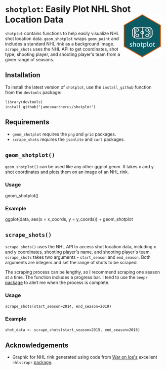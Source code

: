 # `shotplot`: Easily Plot NHL Shot Location Data <img src="man/figures/logo.png" align="right" width=120 />

`shotplot` contains functions to help easily visualize NHL shot location data. `geom_shotplot` wraps `geom_point` and includes a standard NHL rink as a background image. `scrape_shots` uses the NHL API to get coordinates, shot type, shooting player, and shooting player's team from a given range of seasons.

## Installation

To install the latest version of `shotplot`, use the `install_github` function from the `devtools` package:

```
library(devtools)
install_github("jamesmartherus/shotplot")
```

## Requirements

- `geom_shotplot` requires the `png`  and `grid` packages.
- `scrape_shots` requires the `jsonlite` and `curl` packages.

## `geom_shotplot()`

`geom_shotplot()` can be used like any other ggplot geom. It takes x and y shot coordinates and plots them on an image of an NHL rink. 

### Usage

geom_shotplot()

### Example

ggplot(data, aes(x = x_coords, y = y_coords)) +
  geom_shotplot


## `scrape_shots()`

`scrape_shots()` uses the NHL API to access shot location data, including x and y coordinates, shooting player's name, and shooting player's team. `scrape_shots` takes two arguments - `start_season` and `end_season`. Both arguments are integers and set the range of shots to be scraped.

The scraping process can be lengthy, so I recommend scraping one season at a time. The function includes a progress bar. I tend to use the `beepr` [package](https://cran.r-project.org/web/packages/beepr/index.html) to alert me when the process is complete. 

### Usage

`scrape_shots(start_season=2014, end_season=2019)`

### Example

`shot_data <- scrape_shots(start_season=2015, end_season=2016)`


## Acknowledgements

- Graphic for NHL rink generated using code from [War on Ice's](https://github.com/war-on-ice) excellent `nhlscrapr` [package](https://github.com/war-on-ice/nhlscrapr-full).








